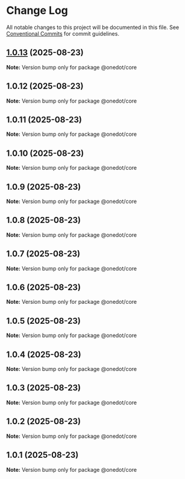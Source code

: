 # Change Log

All notable changes to this project will be documented in this file.
See [Conventional Commits](https://conventionalcommits.org) for commit guidelines.

## [1.0.13](https://github.com/onedot-js/onedot-js/compare/@onedot/core@1.0.12...@onedot/core@1.0.13) (2025-08-23)

**Note:** Version bump only for package @onedot/core





## 1.0.12 (2025-08-23)

**Note:** Version bump only for package @onedot/core





## 1.0.11 (2025-08-23)

**Note:** Version bump only for package @onedot/core





## 1.0.10 (2025-08-23)

**Note:** Version bump only for package @onedot/core





## 1.0.9 (2025-08-23)

**Note:** Version bump only for package @onedot/core





## 1.0.8 (2025-08-23)

**Note:** Version bump only for package @onedot/core





## 1.0.7 (2025-08-23)

**Note:** Version bump only for package @onedot/core





## 1.0.6 (2025-08-23)

**Note:** Version bump only for package @onedot/core





## 1.0.5 (2025-08-23)

**Note:** Version bump only for package @onedot/core





## 1.0.4 (2025-08-23)

**Note:** Version bump only for package @onedot/core





## 1.0.3 (2025-08-23)

**Note:** Version bump only for package @onedot/core





## 1.0.2 (2025-08-23)

**Note:** Version bump only for package @onedot/core





## 1.0.1 (2025-08-23)

**Note:** Version bump only for package @onedot/core
